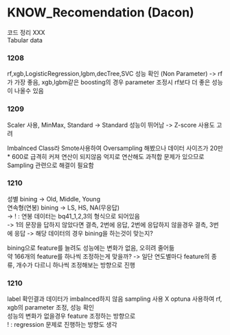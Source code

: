 # KNOW_Recomendation (Dacon)

코드 정리 XXX  
Tabular data  

### 1208 

rf,xgb,LogisticRegression,lgbm,decTree,SVC 성능 확인  (Non Parameter)
-> rf가 가장 좋음, xgb,lgbm같은 boosting의 경우 parameter 조정시 rf보다 더 좋은 성능이 나올수 있음

### 1209

Scaler 사용, MinMax, Standard
-> Standard 성능이 뛰어남
-> Z-score 사용도 고려

Imbalnced Class라 Smote사용하여 Oversampling 해봤으나 데이터 사이즈가
20만 * 600로 급격히 커져 연산이 되지않음
억지로 연산해도 과적합 문제가 있으므로 Sampling 관련으로 해결이 필요함

### 1210

성별 bining -> Old, Middle, Young  
연속형(연봉) bining -> LS, HS, NA(무응답)  
-> ! : 연봉 데이터는 bq41_1,2,3의 형식으로 되어있음  
-> 1의 문장을 답하지 않았다면 결측, 2번에 응답, 2번에 응답하지 않을경우 결측, 3번에 응답 
-> 해당 데이터의 경우 bining을 하는것이 맞는지?

bining으로 feature를 늘려도 성능에는 변화가 없음, 오히려 줄어듦  
약 166개의 feature를 하나씩 조정하는게 맞을까?
-> 일단 연도별마다 feature의 종류, 개수가 다르니 하나씩 조정해보는 방향으로 진행


### 1210
label 확인결과 데이터가 imbalnced하지 않음 sampling 사용 X
optuna 사용하여 rf, xgb의 parameter 조정, 성능 확인  
성능의 변화가 없을경우 feature 조정하는 방향으로    
! : regression 문제로 진행하는 방향도 생각 
